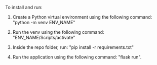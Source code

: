 To install and run:

1) Create a Python virtual environment using the following command:
    "python -m venv ENV_NAME"

2) Run the venv using the following command:
    "ENV_NAME/Scripts/activate"


3) Inside the repo folder, run:
    "pip install -r requirements.txt"

4) Run the application using the following command:
    "flask run".
